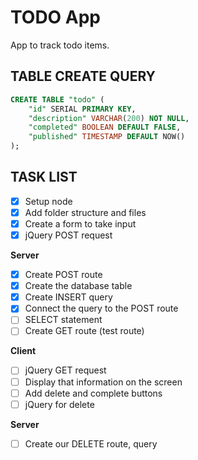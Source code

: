 # TODO App
App to track todo items.

## TABLE CREATE QUERY

```SQL
CREATE TABLE "todo" (
	"id" SERIAL PRIMARY KEY,
	"description" VARCHAR(200) NOT NULL,
	"completed" BOOLEAN DEFAULT FALSE,
	"published" TIMESTAMP DEFAULT NOW()
);
```

## TASK LIST
- [x] Setup node
- [x] Add folder structure and files
- [x] Create a form to take input
- [x] jQuery POST request

**Server**

- [x] Create POST route
- [x] Create the database table
- [x] Create INSERT query
- [x] Connect the query to the POST route
- [ ] SELECT statement
- [ ] Create GET route (test route)

**Client**

- [ ] jQuery GET request
- [ ] Display that information on the screen
- [ ] Add delete and complete buttons
- [ ] jQuery for delete

**Server**

- [ ] Create our DELETE route, query
